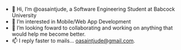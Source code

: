 - 👋 Hi, I’m @oasaintjude, a Software Engineering Student at Babcock University
- 👀 I’m interested in Mobile/Web App Development
- 💞️ I’m looking foward to collaborating and working on anything that would help me become better.
- 📫 I reply faster to mails... oasaintjude@gmail.com.

<!---
oasaintjude/oasaintjude is a ✨ special ✨ repository because its `README.md` (this file) appears on your GitHub profile.
You can click the Preview link to take a look at your changes.
--->
